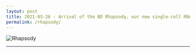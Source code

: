 ```yaml
---
layout: post
title: 2021-03-26 - Arrival of the BD Rhapsody, our new single-cell RNA sequencing system
permalink: /rhapsody/
---
```


![Rhapsody](https://raw.githubusercontent.com/tomashhurst/tomashhurst.github.io/master/images/Clusters%20wide.png)

---

